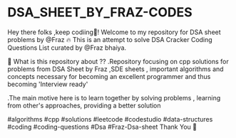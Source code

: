 # DSA_SHEET_BY_FRAZ-CODES
Hey there folks ,keep codiing🎃!  Welcome to my repository for DSA sheet problems by @Fraz
🔥 This is an attempt to solve DSA Cracker Coding Questions List curated by @Fraz bhaiya.

🍁 What is this repository about ??
.Repository focusing on cpp solutions for problems from DSA Sheet by Fraz ,SDE sheets , important algorithms and concepts necessary for becoming an excellent programmer and thus becoming 'Interview ready'

.The main motive here is to learn together by solving problems , learning from other's approaches, providing a better solution

#algorithms   #cpp    #solutions   #leetcode   #codestudio   #data-structures   #coding   #coding-questions   #Dsa     #Fraz-Dsa-sheet
        Thank You 🎃
